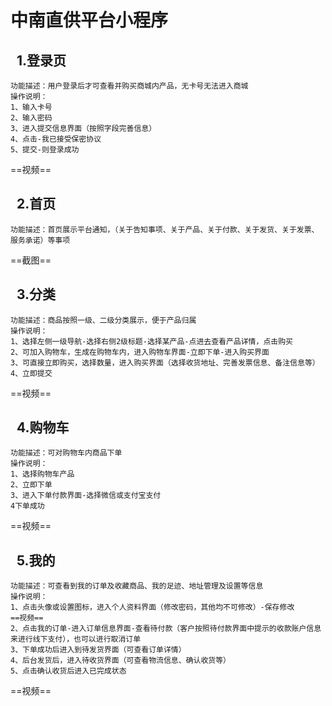 # 中南直供平台小程序
## &nbsp;&nbsp;1.登录页
    功能描述：用户登录后才可查看并购买商城内产品，无卡号无法进入商城
    操作说明：
    1、输入卡号
    2、输入密码
    3、进入提交信息界面（按照字段完善信息）
    4、点击-我已接受保密协议
    5、提交-则登录成功
==视频==
## &nbsp;&nbsp;2.首页
    功能描述：首页展示平台通知，（关于告知事项、关于产品、关于付款、关于发货、关于发票、服务承诺）等事项
  ==截图==
## &nbsp;&nbsp;3.分类 
    功能描述：商品按照一级、二级分类展示，便于产品归属
    操作说明：
    1、选择左侧一级导航-选择右侧2级标题-选择某产品-点进去查看产品详情，点击购买
    2、可加入购物车，生成在购物车内，进入购物车界面-立即下单-进入购买界面
    3、可直接立即购买，选择数量，进入购买界面（选择收货地址、完善发票信息、备注信息等）
    4、立即提交
  ==视频==
## &nbsp;&nbsp;4.购物车
    功能描述：可对购物车内商品下单
    操作说明：
    1、选择购物车产品
    2、立即下单
    3、进入下单付款界面-选择微信或支付宝支付
    4下单成功
==视频==
## &nbsp;&nbsp;5.我的
    功能描述：可查看到我的订单及收藏商品、我的足迹、地址管理及设置等信息
    操作说明：
    1、点击头像或设置图标，进入个人资料界面（修改密码，其他均不可修改）-保存修改
    ==视频== 
    2、点击我的订单-进入订单信息界面-查看待付款（客户按照待付款界面中提示的收款账户信息来进行线下支付），也可以进行取消订单
    3、下单成功后进入到待发货界面（可查看订单详情）
    4、后台发货后，进入待收货界面（可查看物流信息、确认收货等）
    5、点击确认收货后进入已完成状态
==视频==